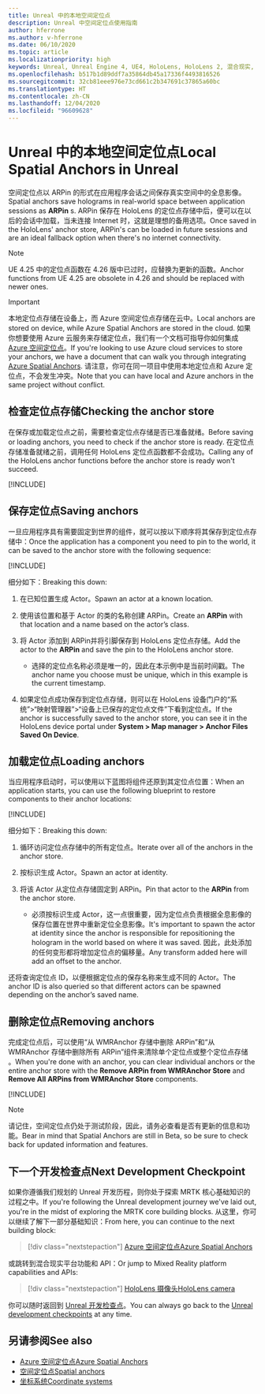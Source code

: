 ```yaml
---
title: Unreal 中的本地空间定位点
description: Unreal 中空间定位点使用指南
author: hferrone
ms.author: v-hferrone
ms.date: 06/10/2020
ms.topic: article
ms.localizationpriority: high
keywords: Unreal, Unreal Engine 4, UE4, HoloLens, HoloLens 2, 混合现实, 开发, 功能, 文档, 指南, 全息影像, 空间定位点, 混合现实头戴显示设备, windows 混合现实头戴显示设备, 虚拟现实头戴显示设备
ms.openlocfilehash: b517b1d89ddf7a35864db45a17336f4493816526
ms.sourcegitcommit: 32cb81eee976e73cd661c2b347691c37865a60bc
ms.translationtype: HT
ms.contentlocale: zh-CN
ms.lasthandoff: 12/04/2020
ms.locfileid: "96609628"
---
```

# <a name="local-spatial-anchors-in-unreal"></a><span data-ttu-id="f5052-104">Unreal 中的本地空间定位点</span><span class="sxs-lookup"><span data-stu-id="f5052-104">Local Spatial Anchors in Unreal</span></span>

<span data-ttu-id="f5052-105">空间定位点以 ARPin 的形式在应用程序会话之间保存真实空间中的全息影像。</span><span class="sxs-lookup"><span data-stu-id="f5052-105">Spatial anchors save holograms in real-world space between application sessions as **ARPin** s.</span></span> <span data-ttu-id="f5052-106">ARPin 保存在 HoloLens 的定位点存储中后，便可以在以后的会话中加载，当未连接 Internet 时，这就是理想的备用选项。</span><span class="sxs-lookup"><span data-stu-id="f5052-106">Once saved in the HoloLens' anchor store, ARPin's can be loaded in future sessions and are an ideal fallback option when there's no internet connectivity.</span></span>

> [!NOTE]
> <span data-ttu-id="f5052-107">UE 4.25 中的定位点函数在 4.26 版中已过时，应替换为更新的函数。</span><span class="sxs-lookup"><span data-stu-id="f5052-107">Anchor functions from UE 4.25 are obsolete in 4.26 and should be replaced with newer ones.</span></span> 

> [!IMPORTANT]
> <span data-ttu-id="f5052-108">本地定位点存储在设备上，而 Azure 空间定位点存储在云中。</span><span class="sxs-lookup"><span data-stu-id="f5052-108">Local anchors are stored on device, while Azure Spatial Anchors are stored in the cloud.</span></span> <span data-ttu-id="f5052-109">如果你想要使用 Azure 云服务来存储定位点，我们有一个文档可指导你如何集成 [Azure 空间定位点](unreal-azure-spatial-anchors.md)。</span><span class="sxs-lookup"><span data-stu-id="f5052-109">If you're looking to use Azure cloud services to store your anchors, we have a document that can walk you through integrating [Azure Spatial Anchors](unreal-azure-spatial-anchors.md).</span></span> <span data-ttu-id="f5052-110">请注意，你可在同一项目中使用本地定位点和 Azure 定位点，不会发生冲突。</span><span class="sxs-lookup"><span data-stu-id="f5052-110">Note that you can have local and Azure anchors in the same project without conflict.</span></span>

## <a name="checking-the-anchor-store"></a><span data-ttu-id="f5052-111">检查定位点存储</span><span class="sxs-lookup"><span data-stu-id="f5052-111">Checking the anchor store</span></span>

<span data-ttu-id="f5052-112">在保存或加载定位点之前，需要检查定位点存储是否已准备就绪。</span><span class="sxs-lookup"><span data-stu-id="f5052-112">Before saving or loading anchors, you need to check if the anchor store is ready.</span></span>  <span data-ttu-id="f5052-113">在定位点存储准备就绪之前，调用任何 HoloLens 定位点函数都不会成功。</span><span class="sxs-lookup"><span data-stu-id="f5052-113">Calling any of the HoloLens anchor functions before the anchor store is ready won't succeed.</span></span>  

[!INCLUDE[](includes/tabs-sa-1.md)]

## <a name="saving-anchors"></a><span data-ttu-id="f5052-114">保存定位点</span><span class="sxs-lookup"><span data-stu-id="f5052-114">Saving anchors</span></span>

<span data-ttu-id="f5052-115">一旦应用程序具有需要固定到世界的组件，就可以按以下顺序将其保存到定位点存储中：</span><span class="sxs-lookup"><span data-stu-id="f5052-115">Once the application has a component you need to pin to the world, it can be saved to the anchor store with the following sequence:</span></span> 

[!INCLUDE[](includes/tabs-sa-2.md)]

<span data-ttu-id="f5052-116">细分如下：</span><span class="sxs-lookup"><span data-stu-id="f5052-116">Breaking this down:</span></span>
1. <span data-ttu-id="f5052-117">在已知位置生成 Actor。</span><span class="sxs-lookup"><span data-stu-id="f5052-117">Spawn an actor at a known location.</span></span>
2. <span data-ttu-id="f5052-118">使用该位置和基于 Actor 的类的名称创建 ARPin。</span><span class="sxs-lookup"><span data-stu-id="f5052-118">Create an **ARPin** with that location and a name based on the actor’s class.</span></span> 
3. <span data-ttu-id="f5052-119">将 Actor 添加到 ARPin并将引脚保存到 HoloLens 定位点存储。</span><span class="sxs-lookup"><span data-stu-id="f5052-119">Add the actor to the **ARPin** and save the pin to the HoloLens anchor store.</span></span>  
    * <span data-ttu-id="f5052-120">选择的定位点名称必须是唯一的，因此在本示例中是当前时间戳。</span><span class="sxs-lookup"><span data-stu-id="f5052-120">The anchor name you choose must be unique, which in this example is the current timestamp.</span></span> 

4. <span data-ttu-id="f5052-121">如果定位点成功保存到定位点存储，则可以在 HoloLens 设备门户的“系统”>“映射管理器”>“设备上已保存的定位点文件”下看到定位点。</span><span class="sxs-lookup"><span data-stu-id="f5052-121">If the anchor is successfully saved to the anchor store, you can see it in the HoloLens device portal under **System > Map manager > Anchor Files Saved On Device**.</span></span> 

## <a name="loading-anchors"></a><span data-ttu-id="f5052-122">加载定位点</span><span class="sxs-lookup"><span data-stu-id="f5052-122">Loading anchors</span></span>

<span data-ttu-id="f5052-123">当应用程序启动时，可以使用以下蓝图将组件还原到其定位点位置：</span><span class="sxs-lookup"><span data-stu-id="f5052-123">When an application starts, you can use the following blueprint to restore components to their anchor locations:</span></span>

[!INCLUDE[](includes/tabs-sa-3.md)]

<span data-ttu-id="f5052-124">细分如下：</span><span class="sxs-lookup"><span data-stu-id="f5052-124">Breaking this down:</span></span>
1. <span data-ttu-id="f5052-125">循环访问定位点存储中的所有定位点。</span><span class="sxs-lookup"><span data-stu-id="f5052-125">Iterate over all of the anchors in the anchor store.</span></span> 
2. <span data-ttu-id="f5052-126">按标识生成 Actor。</span><span class="sxs-lookup"><span data-stu-id="f5052-126">Spawn an actor at identity.</span></span>
3. <span data-ttu-id="f5052-127">将该 Actor 从定位点存储固定到 ARPin。</span><span class="sxs-lookup"><span data-stu-id="f5052-127">Pin that actor to the **ARPin** from the anchor store.</span></span>  

    * <span data-ttu-id="f5052-128">必须按标识生成 Actor，这一点很重要，因为定位点负责根据全息影像的保存位置在世界中重新定位全息影像。</span><span class="sxs-lookup"><span data-stu-id="f5052-128">It's important to spawn the actor at identity since the anchor is responsible for repositioning the hologram in the world based on where it was saved.</span></span> <span data-ttu-id="f5052-129">因此，此处添加的任何变形都将增加定位点的偏移量。</span><span class="sxs-lookup"><span data-stu-id="f5052-129">Any transform added here will add an offset to the anchor.</span></span> 

<span data-ttu-id="f5052-130">还将查询定位点 ID，以便根据定位点的保存名称来生成不同的 Actor。</span><span class="sxs-lookup"><span data-stu-id="f5052-130">The anchor ID is also queried so that different actors can be spawned depending on the anchor’s saved name.</span></span> 

## <a name="removing-anchors"></a><span data-ttu-id="f5052-131">删除定位点</span><span class="sxs-lookup"><span data-stu-id="f5052-131">Removing anchors</span></span> 

<span data-ttu-id="f5052-132">完成定位点后，可以使用“从 WMRAnchor 存储中删除 ARPin”和“从 WMRAnchor 存储中删除所有 ARPin”组件来清除单个定位点或整个定位点存储 。</span><span class="sxs-lookup"><span data-stu-id="f5052-132">When you're done with an anchor, you can clear individual anchors or the entire anchor store with the **Remove ARPin from WMRAnchor Store** and **Remove All ARPins from WMRAnchor Store** components.</span></span>

[!INCLUDE[](includes/tabs-sa-4.md)]

> [!NOTE]
> <span data-ttu-id="f5052-133">请记住，空间定位点仍处于测试阶段，因此，请务必查看是否有更新的信息和功能。</span><span class="sxs-lookup"><span data-stu-id="f5052-133">Bear in mind that Spatial Anchors are still in Beta, so be sure to check back for updated information and features.</span></span>

## <a name="next-development-checkpoint"></a><span data-ttu-id="f5052-134">下一个开发检查点</span><span class="sxs-lookup"><span data-stu-id="f5052-134">Next Development Checkpoint</span></span>

<span data-ttu-id="f5052-135">如果你遵循我们规划的 Unreal 开发历程，则你处于探索 MRTK 核心基础知识的过程之中。</span><span class="sxs-lookup"><span data-stu-id="f5052-135">If you're following the Unreal development journey we've laid out, you're in the midst of exploring the MRTK core building blocks.</span></span> <span data-ttu-id="f5052-136">从这里，你可以继续了解下一部分基础知识：</span><span class="sxs-lookup"><span data-stu-id="f5052-136">From here, you can continue to the next building block:</span></span> 

> [!div class="nextstepaction"]
> [<span data-ttu-id="f5052-137">Azure 空间定位点</span><span class="sxs-lookup"><span data-stu-id="f5052-137">Azure Spatial Anchors</span></span>](unreal-azure-spatial-anchors.md)

<span data-ttu-id="f5052-138">或跳转到混合现实平台功能和 API：</span><span class="sxs-lookup"><span data-stu-id="f5052-138">Or jump to Mixed Reality platform capabilities and APIs:</span></span>

> [!div class="nextstepaction"]
> [<span data-ttu-id="f5052-139">HoloLens 摄像头</span><span class="sxs-lookup"><span data-stu-id="f5052-139">HoloLens camera</span></span>](unreal-hololens-camera.md)

<span data-ttu-id="f5052-140">你可以随时返回到 [Unreal 开发检查点](unreal-development-overview.md#2-core-building-blocks)。</span><span class="sxs-lookup"><span data-stu-id="f5052-140">You can always go back to the [Unreal development checkpoints](unreal-development-overview.md#2-core-building-blocks) at any time.</span></span>

## <a name="see-also"></a><span data-ttu-id="f5052-141">另请参阅</span><span class="sxs-lookup"><span data-stu-id="f5052-141">See also</span></span>
* [<span data-ttu-id="f5052-142">Azure 空间定位点</span><span class="sxs-lookup"><span data-stu-id="f5052-142">Azure Spatial Anchors</span></span>](unreal-azure-spatial-anchors.md)
* [<span data-ttu-id="f5052-143">空间定位点</span><span class="sxs-lookup"><span data-stu-id="f5052-143">Spatial anchors</span></span>](../../design/spatial-anchors.md)
* [<span data-ttu-id="f5052-144">坐标系统</span><span class="sxs-lookup"><span data-stu-id="f5052-144">Coordinate systems</span></span>](../../design/coordinate-systems.md)
